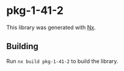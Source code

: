 # pkg-1-41-2

This library was generated with [Nx](https://nx.dev).

## Building

Run `nx build pkg-1-41-2` to build the library.
